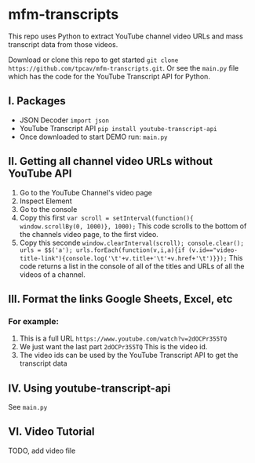 # mfm-transcripts

This repo uses Python to extract YouTube channel video URLs and mass transcript data from those videos.

Download or clone this repo to get started `git clone https://github.com/tpcav/mfm-transcripts.git`. Or see the `main.py` file which has the code for the YouTube Transcript API for Python.

## I. Packages
- JSON Decoder `import json`
- YouTube Transcript API `pip install youtube-transcript-api`
- Once downloaded to start DEMO run: `main.py`

## II. Getting all channel video URLs without YouTube API

1. Go to the YouTube Channel's video page
2. Inspect Element
3. Go to the console
4. Copy this first `var scroll = setInterval(function(){ window.scrollBy(0, 1000)}, 1000);` This code scrolls to the bottom of the channels video page, to the first video.
5. Copy this seconde `window.clearInterval(scroll); console.clear(); urls = $$('a'); urls.forEach(function(v,i,a){if (v.id=="video-title-link"){console.log('\t'+v.title+'\t'+v.href+'\t')}});` This code returns a list in the console of all of the titles and URLs of all the videos of a channel.

## III. Format the links Google Sheets, Excel, etc

### For example:
1. This is a full URL `https://www.youtube.com/watch?v=2dOCPr355TQ`
2. We just want the last part `2dOCPr355TQ` This is the video id.
4. The video ids can be used by the YouTube Transcript API to get the transcript data


## IV. Using youtube-transcript-api 

See `main.py`

## VI. Video Tutorial

TODO, add video file
